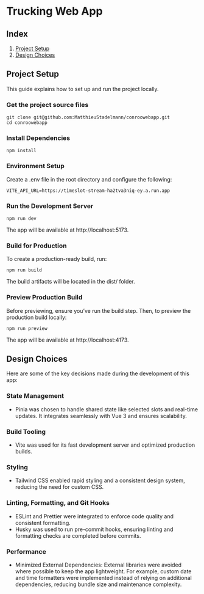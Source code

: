# Trucking Web App

## Index
1. [Project Setup](#project-setup)
2. [Design Choices](#design-choices)

## Project Setup
This guide explains how to set up and run the project locally.


### Get the project source files

```
git clone git@github.com:MatthieuStadelmann/conroowebapp.git
cd conroowebapp
```

### Install Dependencies

```
npm install
```

### Environment Setup
Create a .env file in the root directory and configure the following:

```
VITE_API_URL=https://timeslot-stream-ha2tva3niq-ey.a.run.app
```
### Run the Development Server
```
npm run dev
```
The app will be available at http://localhost:5173.

### Build for Production
To create a production-ready build, run:
```
npm run build
```
The build artifacts will be located in the dist/ folder.

### Preview Production Build
Before previewing, ensure you’ve run the build step. Then, to preview the production build locally:

```
npm run preview
```
The app will be available at http://localhost:4173.

## Design Choices
Here are some of the key decisions made during the development of this app:

### State Management
- Pinia was chosen to handle shared state like selected slots and real-time updates. It integrates seamlessly with Vue 3 and ensures scalability.

### Build Tooling
- Vite was used for its fast development server and optimized production builds. 

### Styling
- Tailwind CSS enabled rapid styling and a consistent design system, reducing the need for custom CSS.

### Linting, Formatting, and Git Hooks
- ESLint and Prettier were integrated to enforce code quality and consistent formatting.
- Husky was used to run pre-commit hooks, ensuring linting and formatting checks are completed before commits.

### Performance
- Minimized External Dependencies: External libraries were avoided where possible to keep the app lightweight. For example, custom date and time formatters were implemented instead of relying on additional dependencies, reducing bundle size and maintenance complexity.